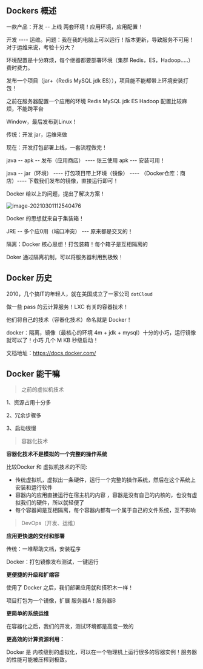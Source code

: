 ##  Dockers 概述

一款产品：开发 -- 上线 两套环境！应用环境，应用配置！

开发 ---- 运维。问题：我在我的电脑上可以运行！版本更新，导致服务不可用！对于运维来说，考验十分大？

环境配置是十分麻烦，每个继器都要部署环境（集群 Redis，ES，Hadoop.....）费时费力。

发布一个项目（jar+（Redis MySQL jdk ES）），项目能不能都带上环境安装打包！

之前在服务器配置一个应用的环境 Redis	MySQL jdk  ES   Hadoop	配置比较麻烦，不能跨平台

Window，最后发布到Linux！

传统：开发 jar，运维来做

现在：开发打包部署上线，一套流程做完！



java -- apk -- 发布（应用商店） ---- 张三使用 apk --- 安装可用！

java -- jar（环境）	----   打包项目带上环境（镜像） ----  （Docker仓库：商店）---- 下载我们发布的镜像，直接运行即可！



Docker 给以上的问题，提出了解决方案！

![image-20210301112540476](C:\Users\李祥鸿\AppData\Roaming\Typora\typora-user-images\image-20210301112540476.png)

Docker 的思想就来自于集装箱！

JRE -- 多个应0用（端口冲突）	---  原来都是交叉的！

隔离：Docker 核心思想！打包装箱！每个箱子是互相隔离的

Doker 通过隔离机制，可以将服务器利用到极致！



## Docker 历史

2010，几个搞IT的年轻人，就在美国成立了一家公司 `dotCloud`

做一些 pass 的云计算服务！LXC 有关的容器技术！

他们将自己的技术（容器化技术）命名就是 Docker！



docker：隔离，镜像（最核心的环境 4m + jdk + mysql）十分的小巧，运行镜像就可以了！小巧 几个 M  KB 秒级启动！



文档地址：https://docs.docker.com/	







## Docker 能干嘛

> 之前的虚拟机技术

1、资源占用十分多

2、冗余步骤多

3、启动很慢



> 容器化技术

**容器化技术不是模拟的一个完整的操作系统**



比较Docker 和 虚拟机技术的不同:

- 传统虚拟机，虚拟出一条硬件，运行一个完整的操作系统，然后在这个系统上安装和运行软件
- 容器内的应用直接运行在宿主机的内容 ，容器是没有自己的内核的，也没有虚拟我们的硬件，所以就轻便了
- 每个容器间是互相隔离，每个容器内都有一个属于自己的文件系统，互不影响





> DevOps（开发、运维）

**应用更快速的交付和部署**

传统：一堆帮助文档，安装程序

Docker：打包镜像发布测试，一键运行

**更便捷的升级和扩缩容**

使用了 Docker 之后，我们部署应用就和搭积木一样！

项目打包为一个镜像，扩展 服务器A！服务器B

**更简单的系统运维**

在容器化之后，我们的开发，测试环境都是高度一致的

**更高效的计算资源利用：**

Docker 是 内核级别的虚拟化，可以在一个物理机上运行很多的容器实例！服务器的性能可能被压榨到极致。

























